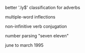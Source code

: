 better '.ly$' classification for adverbs

multiple-word inflections

non-infinitive verb conjugation

number parsing "seven eleven"

june to march 1995